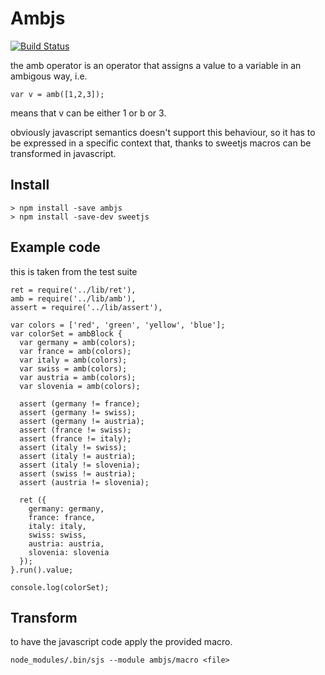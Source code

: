 # Ambjs

[![Build Status](https://travis-ci.org/francesco-bracchi/ambjs.svg?branch=master)](https://travis-ci.org/francesco-bracchi/ambjs)

the amb operator is an operator that assigns a value to a variable
in an ambigous way, i.e.

    var v = amb([1,2,3]);

means that v can be either 1 or b or 3.

obviously javascript semantics doesn't support this behaviour, so 
it has to be expressed in a specific context that, thanks to sweetjs
macros can be transformed in javascript.

## Install

    > npm install -save ambjs
    > npm install -save-dev sweetjs

## Example code 

this is taken from the test suite 

    ret = require('../lib/ret'),
    amb = require('../lib/amb'),
    assert = require('../lib/assert'),

    var colors = ['red', 'green', 'yellow', 'blue'];
    var colorSet = ambBlock {
      var germany = amb(colors);
      var france = amb(colors);
      var italy = amb(colors);
      var swiss = amb(colors);
      var austria = amb(colors);
      var slovenia = amb(colors);

      assert (germany != france);
      assert (germany != swiss);
      assert (germany != austria);
      assert (france != swiss);
      assert (france != italy);
      assert (italy != swiss);
      assert (italy != austria);
      assert (italy != slovenia);
      assert (swiss != austria);
      assert (austria != slovenia);
      
      ret ({
        germany: germany,
        france: france,
        italy: italy,
        swiss: swiss,
        austria: austria,
        slovenia: slovenia
      });
    }.run().value;

    console.log(colorSet);

## Transform

to have the javascript code apply the provided macro.

    node_modules/.bin/sjs --module ambjs/macro <file> 

